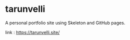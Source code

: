 # tarunvelli

A personal portfolio site using Skeleton and GitHub pages.

link : https://tarunvelli.site/
